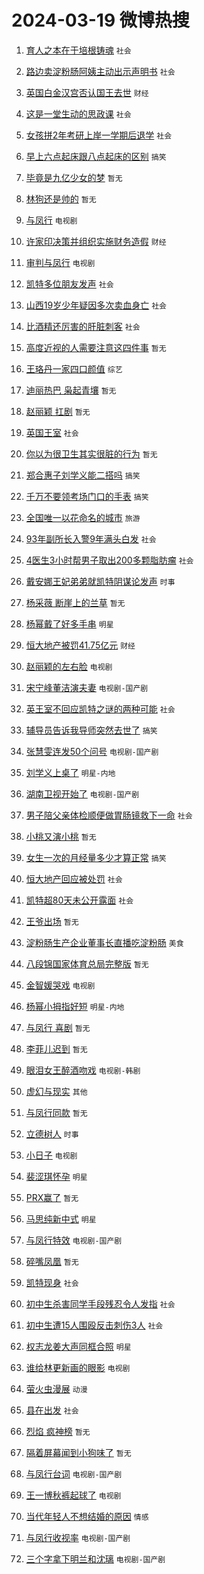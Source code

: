 # 2024-03-19 微博热搜 
1. [育人之本在于培根铸魂](https://m.weibo.cn/search?containerid=100103type%3D1%26t%3D10%26q%3D%23%E8%82%B2%E4%BA%BA%E4%B9%8B%E6%9C%AC%E5%9C%A8%E4%BA%8E%E5%9F%B9%E6%A0%B9%E9%93%B8%E9%AD%82%23&stream_entry_id=51&isnewpage=1&extparam=seat%3D1%26dgr%3D0%26cate%3D10103%26stream_entry_id%3D51%26filter_type%3Drealtimehot%26c_type%3D51%26pos%3D0%26q%3D%2523%25E8%2582%25B2%25E4%25BA%25BA%25E4%25B9%258B%25E6%259C%25AC%25E5%259C%25A8%25E4%25BA%258E%25E5%259F%25B9%25E6%25A0%25B9%25E9%2593%25B8%25E9%25AD%2582%2523%26display_time%3D1710800305%26pre_seqid%3D1710800305501020390102) `社会` 

2. [路边卖淀粉肠阿姨主动出示声明书](https://m.weibo.cn/search?containerid=100103type%3D1%26t%3D10%26q%3D%23%E8%B7%AF%E8%BE%B9%E5%8D%96%E6%B7%80%E7%B2%89%E8%82%A0%E9%98%BF%E5%A7%A8%E4%B8%BB%E5%8A%A8%E5%87%BA%E7%A4%BA%E5%A3%B0%E6%98%8E%E4%B9%A6%23&stream_entry_id=31&isnewpage=1&extparam=seat%3D1%26flag%3D32768%26dgr%3D0%26c_type%3D31%26stream_entry_id%3D31%26cate%3D5001%26band_rank%3D1%26q%3D%2523%25E8%25B7%25AF%25E8%25BE%25B9%25E5%258D%2596%25E6%25B7%2580%25E7%25B2%2589%25E8%2582%25A0%25E9%2598%25BF%25E5%25A7%25A8%25E4%25B8%25BB%25E5%258A%25A8%25E5%2587%25BA%25E7%25A4%25BA%25E5%25A3%25B0%25E6%2598%258E%25E4%25B9%25A6%2523%26lcate%3D5001%26filter_type%3Drealtimehot%26realpos%3D1%26pos%3D0%26display_time%3D1710800305%26pre_seqid%3D1710800305501020390102) `社会` 

3. [英国白金汉宫否认国王去世](https://m.weibo.cn/search?containerid=100103type%3D1%26t%3D10%26q%3D%23%E8%8B%B1%E5%9B%BD%E7%99%BD%E9%87%91%E6%B1%89%E5%AE%AB%E5%90%A6%E8%AE%A4%E5%9B%BD%E7%8E%8B%E5%8E%BB%E4%B8%96%23&stream_entry_id=31&isnewpage=1&extparam=seat%3D1%26flag%3D0%26dgr%3D0%26c_type%3D31%26stream_entry_id%3D31%26cate%3D5001%26band_rank%3D2%26q%3D%2523%25E8%258B%25B1%25E5%259B%25BD%25E7%2599%25BD%25E9%2587%2591%25E6%25B1%2589%25E5%25AE%25AB%25E5%2590%25A6%25E8%25AE%25A4%25E5%259B%25BD%25E7%258E%258B%25E5%258E%25BB%25E4%25B8%2596%2523%26lcate%3D5001%26filter_type%3Drealtimehot%26realpos%3D2%26pos%3D1%26display_time%3D1710800305%26pre_seqid%3D1710800305501020390102) `财经` 

4. [这是一堂生动的思政课](https://m.weibo.cn/search?containerid=100103type%3D1%26t%3D10%26q%3D%23%E8%BF%99%E6%98%AF%E4%B8%80%E5%A0%82%E7%94%9F%E5%8A%A8%E7%9A%84%E6%80%9D%E6%94%BF%E8%AF%BE%23&stream_entry_id=31&isnewpage=1&extparam=seat%3D1%26flag%3D0%26dgr%3D0%26c_type%3D31%26stream_entry_id%3D31%26cate%3D5001%26band_rank%3D3%26q%3D%2523%25E8%25BF%2599%25E6%2598%25AF%25E4%25B8%2580%25E5%25A0%2582%25E7%2594%259F%25E5%258A%25A8%25E7%259A%2584%25E6%2580%259D%25E6%2594%25BF%25E8%25AF%25BE%2523%26lcate%3D5001%26filter_type%3Drealtimehot%26realpos%3D3%26pos%3D2%26display_time%3D1710800305%26pre_seqid%3D1710800305501020390102) `社会` 

5. [女孩拼2年考研上岸一学期后退学](https://m.weibo.cn/search?containerid=100103type%3D1%26t%3D10%26q%3D%23%E5%A5%B3%E5%AD%A9%E6%8B%BC2%E5%B9%B4%E8%80%83%E7%A0%94%E4%B8%8A%E5%B2%B8%E4%B8%80%E5%AD%A6%E6%9C%9F%E5%90%8E%E9%80%80%E5%AD%A6%23&stream_entry_id=31&isnewpage=1&extparam=seat%3D1%26flag%3D2%26dgr%3D0%26c_type%3D31%26stream_entry_id%3D31%26cate%3D5001%26band_rank%3D4%26q%3D%2523%25E5%25A5%25B3%25E5%25AD%25A9%25E6%258B%25BC2%25E5%25B9%25B4%25E8%2580%2583%25E7%25A0%2594%25E4%25B8%258A%25E5%25B2%25B8%25E4%25B8%2580%25E5%25AD%25A6%25E6%259C%259F%25E5%2590%258E%25E9%2580%2580%25E5%25AD%25A6%2523%26lcate%3D5001%26filter_type%3Drealtimehot%26realpos%3D4%26pos%3D3%26display_time%3D1710800305%26pre_seqid%3D1710800305501020390102) `社会` 

6. [早上六点起床跟八点起床的区别](https://m.weibo.cn/search?containerid=100103type%3D1%26t%3D10%26q%3D%23%E6%97%A9%E4%B8%8A%E5%85%AD%E7%82%B9%E8%B5%B7%E5%BA%8A%E8%B7%9F%E5%85%AB%E7%82%B9%E8%B5%B7%E5%BA%8A%E7%9A%84%E5%8C%BA%E5%88%AB%23&stream_entry_id=31&isnewpage=1&extparam=seat%3D1%26flag%3D16%26dgr%3D0%26c_type%3D31%26stream_entry_id%3D31%26cate%3D5001%26band_rank%3D5%26q%3D%2523%25E6%2597%25A9%25E4%25B8%258A%25E5%2585%25AD%25E7%2582%25B9%25E8%25B5%25B7%25E5%25BA%258A%25E8%25B7%259F%25E5%2585%25AB%25E7%2582%25B9%25E8%25B5%25B7%25E5%25BA%258A%25E7%259A%2584%25E5%258C%25BA%25E5%2588%25AB%2523%26lcate%3D5001%26filter_type%3Drealtimehot%26realpos%3D5%26pos%3D4%26display_time%3D1710800305%26pre_seqid%3D1710800305501020390102) `搞笑` 

7. [毕竟是九亿少女的梦](https://m.weibo.cn/search?containerid=100103type%3D1%26t%3D10%26q%3D%E6%AF%95%E7%AB%9F%E6%98%AF%E4%B9%9D%E4%BA%BF%E5%B0%91%E5%A5%B3%E7%9A%84%E6%A2%A6&stream_entry_id=31&isnewpage=1&extparam=seat%3D1%26flag%3D2%26dgr%3D0%26c_type%3D31%26stream_entry_id%3D31%26cate%3D5001%26band_rank%3D6%26q%3D%25E6%25AF%2595%25E7%25AB%259F%25E6%2598%25AF%25E4%25B9%259D%25E4%25BA%25BF%25E5%25B0%2591%25E5%25A5%25B3%25E7%259A%2584%25E6%25A2%25A6%26lcate%3D5001%26filter_type%3Drealtimehot%26realpos%3D6%26pos%3D5%26display_time%3D1710800305%26pre_seqid%3D1710800305501020390102) `暂无` 

8. [林狗还是帅的](https://m.weibo.cn/search?containerid=100103type%3D1%26t%3D10%26q%3D%E6%9E%97%E7%8B%97%E8%BF%98%E6%98%AF%E5%B8%85%E7%9A%84&stream_entry_id=31&isnewpage=1&extparam=seat%3D1%26flag%3D2%26dgr%3D0%26c_type%3D31%26stream_entry_id%3D31%26cate%3D5001%26band_rank%3D7%26q%3D%25E6%259E%2597%25E7%258B%2597%25E8%25BF%2598%25E6%2598%25AF%25E5%25B8%2585%25E7%259A%2584%26lcate%3D5001%26filter_type%3Drealtimehot%26realpos%3D7%26pos%3D6%26display_time%3D1710800305%26pre_seqid%3D1710800305501020390102) `暂无` 

9. [与凤行](https://m.weibo.cn/search?containerid=100103type%3D1%26t%3D10%26q%3D%E4%B8%8E%E5%87%A4%E8%A1%8C&stream_entry_id=31&isnewpage=1&extparam=seat%3D1%26flag%3D16%26dgr%3D0%26c_type%3D31%26stream_entry_id%3D31%26cate%3D5001%26band_rank%3D8%26q%3D%25E4%25B8%258E%25E5%2587%25A4%25E8%25A1%258C%26lcate%3D5001%26filter_type%3Drealtimehot%26realpos%3D8%26pos%3D7%26display_time%3D1710800305%26pre_seqid%3D1710800305501020390102) `电视剧` 

10. [许家印决策并组织实施财务造假](https://m.weibo.cn/search?containerid=100103type%3D1%26t%3D10%26q%3D%23%E8%AE%B8%E5%AE%B6%E5%8D%B0%E5%86%B3%E7%AD%96%E5%B9%B6%E7%BB%84%E7%BB%87%E5%AE%9E%E6%96%BD%E8%B4%A2%E5%8A%A1%E9%80%A0%E5%81%87%23&stream_entry_id=31&isnewpage=1&extparam=seat%3D1%26flag%3D0%26dgr%3D0%26c_type%3D31%26stream_entry_id%3D31%26cate%3D5001%26band_rank%3D9%26q%3D%2523%25E8%25AE%25B8%25E5%25AE%25B6%25E5%258D%25B0%25E5%2586%25B3%25E7%25AD%2596%25E5%25B9%25B6%25E7%25BB%2584%25E7%25BB%2587%25E5%25AE%259E%25E6%2596%25BD%25E8%25B4%25A2%25E5%258A%25A1%25E9%2580%25A0%25E5%2581%2587%2523%26lcate%3D5001%26filter_type%3Drealtimehot%26realpos%3D9%26pos%3D8%26display_time%3D1710800305%26pre_seqid%3D1710800305501020390102) `财经` 

11. [审判与凤行](https://m.weibo.cn/search?containerid=100103type%3D1%26t%3D10%26q%3D%E5%AE%A1%E5%88%A4%E4%B8%8E%E5%87%A4%E8%A1%8C&stream_entry_id=31&isnewpage=1&extparam=seat%3D1%26flag%3D0%26dgr%3D0%26c_type%3D31%26stream_entry_id%3D31%26cate%3D5001%26band_rank%3D10%26q%3D%25E5%25AE%25A1%25E5%2588%25A4%25E4%25B8%258E%25E5%2587%25A4%25E8%25A1%258C%26lcate%3D5001%26filter_type%3Drealtimehot%26realpos%3D10%26pos%3D9%26display_time%3D1710800305%26pre_seqid%3D1710800305501020390102) `电视剧` 

12. [凯特多位朋友发声](https://m.weibo.cn/search?containerid=100103type%3D1%26t%3D10%26q%3D%23%E5%87%AF%E7%89%B9%E5%A4%9A%E4%BD%8D%E6%9C%8B%E5%8F%8B%E5%8F%91%E5%A3%B0%23&stream_entry_id=31&isnewpage=1&extparam=seat%3D1%26flag%3D2%26dgr%3D0%26c_type%3D31%26stream_entry_id%3D31%26cate%3D5001%26band_rank%3D11%26q%3D%2523%25E5%2587%25AF%25E7%2589%25B9%25E5%25A4%259A%25E4%25BD%258D%25E6%259C%258B%25E5%258F%258B%25E5%258F%2591%25E5%25A3%25B0%2523%26lcate%3D5001%26filter_type%3Drealtimehot%26realpos%3D11%26pos%3D10%26display_time%3D1710800305%26pre_seqid%3D1710800305501020390102) `社会` 

13. [山西19岁少年疑因多次卖血身亡](https://m.weibo.cn/search?containerid=100103type%3D1%26t%3D10%26q%3D%23%E5%B1%B1%E8%A5%BF19%E5%B2%81%E5%B0%91%E5%B9%B4%E7%96%91%E5%9B%A0%E5%A4%9A%E6%AC%A1%E5%8D%96%E8%A1%80%E8%BA%AB%E4%BA%A1%23&stream_entry_id=31&isnewpage=1&extparam=seat%3D1%26flag%3D2%26dgr%3D0%26c_type%3D31%26stream_entry_id%3D31%26cate%3D5001%26band_rank%3D12%26q%3D%2523%25E5%25B1%25B1%25E8%25A5%25BF19%25E5%25B2%2581%25E5%25B0%2591%25E5%25B9%25B4%25E7%2596%2591%25E5%259B%25A0%25E5%25A4%259A%25E6%25AC%25A1%25E5%258D%2596%25E8%25A1%2580%25E8%25BA%25AB%25E4%25BA%25A1%2523%26lcate%3D5001%26filter_type%3Drealtimehot%26realpos%3D12%26pos%3D11%26display_time%3D1710800305%26pre_seqid%3D1710800305501020390102) `社会` 

14. [比酒精还厉害的肝脏刺客](https://m.weibo.cn/search?containerid=100103type%3D1%26t%3D10%26q%3D%E6%AF%94%E9%85%92%E7%B2%BE%E8%BF%98%E5%8E%89%E5%AE%B3%E7%9A%84%E8%82%9D%E8%84%8F%E5%88%BA%E5%AE%A2&stream_entry_id=31&isnewpage=1&extparam=seat%3D1%26flag%3D2%26dgr%3D0%26c_type%3D31%26stream_entry_id%3D31%26cate%3D5001%26band_rank%3D13%26q%3D%25E6%25AF%2594%25E9%2585%2592%25E7%25B2%25BE%25E8%25BF%2598%25E5%258E%2589%25E5%25AE%25B3%25E7%259A%2584%25E8%2582%259D%25E8%2584%258F%25E5%2588%25BA%25E5%25AE%25A2%26lcate%3D5001%26filter_type%3Drealtimehot%26realpos%3D13%26pos%3D12%26display_time%3D1710800305%26pre_seqid%3D1710800305501020390102) `社会` 

15. [高度近视的人需要注意这四件事](https://m.weibo.cn/search?containerid=100103type%3D1%26t%3D10%26q%3D%E9%AB%98%E5%BA%A6%E8%BF%91%E8%A7%86%E7%9A%84%E4%BA%BA%E9%9C%80%E8%A6%81%E6%B3%A8%E6%84%8F%E8%BF%99%E5%9B%9B%E4%BB%B6%E4%BA%8B&stream_entry_id=31&isnewpage=1&extparam=seat%3D1%26flag%3D2%26dgr%3D0%26c_type%3D31%26stream_entry_id%3D31%26cate%3D5001%26band_rank%3D14%26q%3D%25E9%25AB%2598%25E5%25BA%25A6%25E8%25BF%2591%25E8%25A7%2586%25E7%259A%2584%25E4%25BA%25BA%25E9%259C%2580%25E8%25A6%2581%25E6%25B3%25A8%25E6%2584%258F%25E8%25BF%2599%25E5%259B%259B%25E4%25BB%25B6%25E4%25BA%258B%26lcate%3D5001%26filter_type%3Drealtimehot%26realpos%3D14%26pos%3D13%26display_time%3D1710800305%26pre_seqid%3D1710800305501020390102) `暂无` 

16. [王珞丹一家四口颜值](https://m.weibo.cn/search?containerid=100103type%3D1%26t%3D10%26q%3D%23%E7%8E%8B%E7%8F%9E%E4%B8%B9%E4%B8%80%E5%AE%B6%E5%9B%9B%E5%8F%A3%E9%A2%9C%E5%80%BC%23&stream_entry_id=31&isnewpage=1&extparam=seat%3D1%26flag%3D2%26dgr%3D0%26c_type%3D31%26stream_entry_id%3D31%26cate%3D5001%26band_rank%3D15%26q%3D%2523%25E7%258E%258B%25E7%258F%259E%25E4%25B8%25B9%25E4%25B8%2580%25E5%25AE%25B6%25E5%259B%259B%25E5%258F%25A3%25E9%25A2%259C%25E5%2580%25BC%2523%26lcate%3D5001%26filter_type%3Drealtimehot%26realpos%3D15%26pos%3D14%26display_time%3D1710800305%26pre_seqid%3D1710800305501020390102) `综艺` 

17. [迪丽热巴 枭起青壤](https://m.weibo.cn/search?containerid=100103type%3D1%26t%3D10%26q%3D%E8%BF%AA%E4%B8%BD%E7%83%AD%E5%B7%B4+%E6%9E%AD%E8%B5%B7%E9%9D%92%E5%A3%A4&stream_entry_id=31&isnewpage=1&extparam=seat%3D1%26flag%3D0%26dgr%3D0%26c_type%3D31%26stream_entry_id%3D31%26cate%3D5001%26band_rank%3D16%26q%3D%25E8%25BF%25AA%25E4%25B8%25BD%25E7%2583%25AD%25E5%25B7%25B4%2520%25E6%259E%25AD%25E8%25B5%25B7%25E9%259D%2592%25E5%25A3%25A4%26lcate%3D5001%26filter_type%3Drealtimehot%26realpos%3D16%26pos%3D15%26display_time%3D1710800305%26pre_seqid%3D1710800305501020390102) `暂无` 

18. [赵丽颖 扛剧](https://m.weibo.cn/search?containerid=100103type%3D1%26t%3D10%26q%3D%E8%B5%B5%E4%B8%BD%E9%A2%96+%E6%89%9B%E5%89%A7&stream_entry_id=31&isnewpage=1&extparam=seat%3D1%26flag%3D0%26dgr%3D0%26c_type%3D31%26stream_entry_id%3D31%26cate%3D5001%26band_rank%3D17%26q%3D%25E8%25B5%25B5%25E4%25B8%25BD%25E9%25A2%2596%2520%25E6%2589%259B%25E5%2589%25A7%26lcate%3D5001%26filter_type%3Drealtimehot%26realpos%3D17%26pos%3D16%26display_time%3D1710800305%26pre_seqid%3D1710800305501020390102) `暂无` 

19. [英国王室](https://m.weibo.cn/search?containerid=100103type%3D1%26t%3D10%26q%3D%23%E8%8B%B1%E5%9B%BD%E7%8E%8B%E5%AE%A4%23&stream_entry_id=31&isnewpage=1&extparam=seat%3D1%26flag%3D0%26dgr%3D0%26c_type%3D31%26stream_entry_id%3D31%26cate%3D5001%26band_rank%3D18%26q%3D%2523%25E8%258B%25B1%25E5%259B%25BD%25E7%258E%258B%25E5%25AE%25A4%2523%26lcate%3D5001%26filter_type%3Drealtimehot%26realpos%3D18%26pos%3D17%26display_time%3D1710800305%26pre_seqid%3D1710800305501020390102) `社会` 

20. [你以为很卫生其实很脏的行为](https://m.weibo.cn/search?containerid=100103type%3D1%26t%3D10%26q%3D%E4%BD%A0%E4%BB%A5%E4%B8%BA%E5%BE%88%E5%8D%AB%E7%94%9F%E5%85%B6%E5%AE%9E%E5%BE%88%E8%84%8F%E7%9A%84%E8%A1%8C%E4%B8%BA&stream_entry_id=31&isnewpage=1&extparam=seat%3D1%26flag%3D0%26dgr%3D0%26c_type%3D31%26stream_entry_id%3D31%26cate%3D5001%26band_rank%3D19%26q%3D%25E4%25BD%25A0%25E4%25BB%25A5%25E4%25B8%25BA%25E5%25BE%2588%25E5%258D%25AB%25E7%2594%259F%25E5%2585%25B6%25E5%25AE%259E%25E5%25BE%2588%25E8%2584%258F%25E7%259A%2584%25E8%25A1%258C%25E4%25B8%25BA%26lcate%3D5001%26filter_type%3Drealtimehot%26realpos%3D19%26pos%3D18%26display_time%3D1710800305%26pre_seqid%3D1710800305501020390102) `暂无` 

21. [郑合惠子刘学义能二搭吗](https://m.weibo.cn/search?containerid=100103type%3D1%26t%3D10%26q%3D%23%E9%83%91%E5%90%88%E6%83%A0%E5%AD%90%E5%88%98%E5%AD%A6%E4%B9%89%E8%83%BD%E4%BA%8C%E6%90%AD%E5%90%97%23&stream_entry_id=31&isnewpage=1&extparam=seat%3D1%26flag%3D0%26dgr%3D0%26c_type%3D31%26stream_entry_id%3D31%26cate%3D5001%26band_rank%3D20%26q%3D%2523%25E9%2583%2591%25E5%2590%2588%25E6%2583%25A0%25E5%25AD%2590%25E5%2588%2598%25E5%25AD%25A6%25E4%25B9%2589%25E8%2583%25BD%25E4%25BA%258C%25E6%2590%25AD%25E5%2590%2597%2523%26lcate%3D5001%26filter_type%3Drealtimehot%26realpos%3D20%26pos%3D19%26display_time%3D1710800305%26pre_seqid%3D1710800305501020390102) `搞笑` 

22. [千万不要领考场门口的手表](https://m.weibo.cn/search?containerid=100103type%3D1%26t%3D10%26q%3D%23%E5%8D%83%E4%B8%87%E4%B8%8D%E8%A6%81%E9%A2%86%E8%80%83%E5%9C%BA%E9%97%A8%E5%8F%A3%E7%9A%84%E6%89%8B%E8%A1%A8%23&stream_entry_id=31&isnewpage=1&extparam=seat%3D1%26flag%3D0%26dgr%3D0%26c_type%3D31%26stream_entry_id%3D31%26cate%3D5001%26band_rank%3D21%26q%3D%2523%25E5%258D%2583%25E4%25B8%2587%25E4%25B8%258D%25E8%25A6%2581%25E9%25A2%2586%25E8%2580%2583%25E5%259C%25BA%25E9%2597%25A8%25E5%258F%25A3%25E7%259A%2584%25E6%2589%258B%25E8%25A1%25A8%2523%26lcate%3D5001%26filter_type%3Drealtimehot%26realpos%3D21%26pos%3D20%26display_time%3D1710800305%26pre_seqid%3D1710800305501020390102) `搞笑` 

23. [全国唯一以花命名的城市](https://m.weibo.cn/search?containerid=100103type%3D1%26t%3D10%26q%3D%23%E5%85%A8%E5%9B%BD%E5%94%AF%E4%B8%80%E4%BB%A5%E8%8A%B1%E5%91%BD%E5%90%8D%E7%9A%84%E5%9F%8E%E5%B8%82%23&stream_entry_id=31&isnewpage=1&extparam=seat%3D1%26flag%3D0%26dgr%3D0%26c_type%3D31%26stream_entry_id%3D31%26cate%3D5001%26band_rank%3D22%26q%3D%2523%25E5%2585%25A8%25E5%259B%25BD%25E5%2594%25AF%25E4%25B8%2580%25E4%25BB%25A5%25E8%258A%25B1%25E5%2591%25BD%25E5%2590%258D%25E7%259A%2584%25E5%259F%258E%25E5%25B8%2582%2523%26lcate%3D5001%26filter_type%3Drealtimehot%26realpos%3D22%26pos%3D21%26display_time%3D1710800305%26pre_seqid%3D1710800305501020390102) `旅游` 

24. [93年副所长入警9年满头白发](https://m.weibo.cn/search?containerid=100103type%3D1%26t%3D10%26q%3D%2393%E5%B9%B4%E5%89%AF%E6%89%80%E9%95%BF%E5%85%A5%E8%AD%A69%E5%B9%B4%E6%BB%A1%E5%A4%B4%E7%99%BD%E5%8F%91%23&stream_entry_id=31&isnewpage=1&extparam=seat%3D1%26flag%3D32768%26dgr%3D0%26c_type%3D31%26stream_entry_id%3D31%26cate%3D5001%26band_rank%3D23%26q%3D%252393%25E5%25B9%25B4%25E5%2589%25AF%25E6%2589%2580%25E9%2595%25BF%25E5%2585%25A5%25E8%25AD%25A69%25E5%25B9%25B4%25E6%25BB%25A1%25E5%25A4%25B4%25E7%2599%25BD%25E5%258F%2591%2523%26lcate%3D5001%26filter_type%3Drealtimehot%26realpos%3D23%26pos%3D22%26display_time%3D1710800305%26pre_seqid%3D1710800305501020390102) `社会` 

25. [4医生3小时帮男子取出200多颗脂肪瘤](https://m.weibo.cn/search?containerid=100103type%3D1%26t%3D10%26q%3D%234%E5%8C%BB%E7%94%9F3%E5%B0%8F%E6%97%B6%E5%B8%AE%E7%94%B7%E5%AD%90%E5%8F%96%E5%87%BA200%E5%A4%9A%E9%A2%97%E8%84%82%E8%82%AA%E7%98%A4%23&stream_entry_id=31&isnewpage=1&extparam=seat%3D1%26flag%3D0%26dgr%3D0%26c_type%3D31%26stream_entry_id%3D31%26cate%3D5001%26band_rank%3D24%26q%3D%25234%25E5%258C%25BB%25E7%2594%259F3%25E5%25B0%258F%25E6%2597%25B6%25E5%25B8%25AE%25E7%2594%25B7%25E5%25AD%2590%25E5%258F%2596%25E5%2587%25BA200%25E5%25A4%259A%25E9%25A2%2597%25E8%2584%2582%25E8%2582%25AA%25E7%2598%25A4%2523%26lcate%3D5001%26filter_type%3Drealtimehot%26realpos%3D24%26pos%3D23%26display_time%3D1710800305%26pre_seqid%3D1710800305501020390102) `社会` 

26. [戴安娜王妃弟弟就凯特阴谋论发声](https://m.weibo.cn/search?containerid=100103type%3D1%26t%3D10%26q%3D%23%E6%88%B4%E5%AE%89%E5%A8%9C%E7%8E%8B%E5%A6%83%E5%BC%9F%E5%BC%9F%E5%B0%B1%E5%87%AF%E7%89%B9%E9%98%B4%E8%B0%8B%E8%AE%BA%E5%8F%91%E5%A3%B0%23&stream_entry_id=31&isnewpage=1&extparam=seat%3D1%26flag%3D0%26dgr%3D0%26c_type%3D31%26stream_entry_id%3D31%26cate%3D5001%26band_rank%3D25%26q%3D%2523%25E6%2588%25B4%25E5%25AE%2589%25E5%25A8%259C%25E7%258E%258B%25E5%25A6%2583%25E5%25BC%259F%25E5%25BC%259F%25E5%25B0%25B1%25E5%2587%25AF%25E7%2589%25B9%25E9%2598%25B4%25E8%25B0%258B%25E8%25AE%25BA%25E5%258F%2591%25E5%25A3%25B0%2523%26lcate%3D5001%26filter_type%3Drealtimehot%26realpos%3D25%26pos%3D24%26display_time%3D1710800305%26pre_seqid%3D1710800305501020390102) `时事` 

27. [杨采薇 断崖上的兰草](https://m.weibo.cn/search?containerid=100103type%3D1%26t%3D10%26q%3D%E6%9D%A8%E9%87%87%E8%96%87+%E6%96%AD%E5%B4%96%E4%B8%8A%E7%9A%84%E5%85%B0%E8%8D%89&stream_entry_id=31&isnewpage=1&extparam=seat%3D1%26flag%3D0%26dgr%3D0%26c_type%3D31%26stream_entry_id%3D31%26cate%3D5001%26band_rank%3D26%26q%3D%25E6%259D%25A8%25E9%2587%2587%25E8%2596%2587%2520%25E6%2596%25AD%25E5%25B4%2596%25E4%25B8%258A%25E7%259A%2584%25E5%2585%25B0%25E8%258D%2589%26lcate%3D5001%26filter_type%3Drealtimehot%26realpos%3D26%26pos%3D25%26display_time%3D1710800305%26pre_seqid%3D1710800305501020390102) `暂无` 

28. [杨幂戴了好多手串](https://m.weibo.cn/search?containerid=100103type%3D1%26t%3D10%26q%3D%23%E6%9D%A8%E5%B9%82%E6%88%B4%E4%BA%86%E5%A5%BD%E5%A4%9A%E6%89%8B%E4%B8%B2%23&stream_entry_id=31&isnewpage=1&extparam=seat%3D1%26flag%3D0%26dgr%3D0%26c_type%3D31%26stream_entry_id%3D31%26cate%3D5001%26band_rank%3D27%26q%3D%2523%25E6%259D%25A8%25E5%25B9%2582%25E6%2588%25B4%25E4%25BA%2586%25E5%25A5%25BD%25E5%25A4%259A%25E6%2589%258B%25E4%25B8%25B2%2523%26lcate%3D5001%26filter_type%3Drealtimehot%26realpos%3D27%26pos%3D26%26display_time%3D1710800305%26pre_seqid%3D1710800305501020390102) `明星` 

29. [恒大地产被罚41.75亿元](https://m.weibo.cn/search?containerid=100103type%3D1%26t%3D10%26q%3D%23%E6%81%92%E5%A4%A7%E5%9C%B0%E4%BA%A7%E8%A2%AB%E7%BD%9A41.75%E4%BA%BF%E5%85%83%23&stream_entry_id=31&isnewpage=1&extparam=seat%3D1%26flag%3D0%26dgr%3D0%26c_type%3D31%26stream_entry_id%3D31%26cate%3D5001%26band_rank%3D28%26q%3D%2523%25E6%2581%2592%25E5%25A4%25A7%25E5%259C%25B0%25E4%25BA%25A7%25E8%25A2%25AB%25E7%25BD%259A41.75%25E4%25BA%25BF%25E5%2585%2583%2523%26lcate%3D5001%26filter_type%3Drealtimehot%26realpos%3D28%26pos%3D27%26display_time%3D1710800305%26pre_seqid%3D1710800305501020390102) `财经` 

30. [赵丽颖的左右脸](https://m.weibo.cn/search?containerid=100103type%3D1%26t%3D10%26q%3D%23%E8%B5%B5%E4%B8%BD%E9%A2%96%E7%9A%84%E5%B7%A6%E5%8F%B3%E8%84%B8%23&stream_entry_id=31&isnewpage=1&extparam=seat%3D1%26flag%3D0%26dgr%3D0%26c_type%3D31%26stream_entry_id%3D31%26cate%3D5001%26band_rank%3D29%26q%3D%2523%25E8%25B5%25B5%25E4%25B8%25BD%25E9%25A2%2596%25E7%259A%2584%25E5%25B7%25A6%25E5%258F%25B3%25E8%2584%25B8%2523%26lcate%3D5001%26filter_type%3Drealtimehot%26realpos%3D29%26pos%3D28%26display_time%3D1710800305%26pre_seqid%3D1710800305501020390102) `电视剧` 

31. [宋宁峰董洁演夫妻](https://m.weibo.cn/search?containerid=100103type%3D1%26t%3D10%26q%3D%23%E5%AE%8B%E5%AE%81%E5%B3%B0%E8%91%A3%E6%B4%81%E6%BC%94%E5%A4%AB%E5%A6%BB%23&stream_entry_id=31&isnewpage=1&extparam=seat%3D1%26flag%3D0%26dgr%3D0%26c_type%3D31%26stream_entry_id%3D31%26cate%3D5001%26band_rank%3D30%26q%3D%2523%25E5%25AE%258B%25E5%25AE%2581%25E5%25B3%25B0%25E8%2591%25A3%25E6%25B4%2581%25E6%25BC%2594%25E5%25A4%25AB%25E5%25A6%25BB%2523%26lcate%3D5001%26filter_type%3Drealtimehot%26realpos%3D30%26pos%3D29%26display_time%3D1710800305%26pre_seqid%3D1710800305501020390102) `电视剧-国产剧` 

32. [英王室不回应凯特之谜的两种可能](https://m.weibo.cn/search?containerid=100103type%3D1%26t%3D10%26q%3D%23%E8%8B%B1%E7%8E%8B%E5%AE%A4%E4%B8%8D%E5%9B%9E%E5%BA%94%E5%87%AF%E7%89%B9%E4%B9%8B%E8%B0%9C%E7%9A%84%E4%B8%A4%E7%A7%8D%E5%8F%AF%E8%83%BD%23&stream_entry_id=31&isnewpage=1&extparam=seat%3D1%26flag%3D1%26dgr%3D0%26c_type%3D31%26stream_entry_id%3D31%26cate%3D5001%26band_rank%3D31%26q%3D%2523%25E8%258B%25B1%25E7%258E%258B%25E5%25AE%25A4%25E4%25B8%258D%25E5%259B%259E%25E5%25BA%2594%25E5%2587%25AF%25E7%2589%25B9%25E4%25B9%258B%25E8%25B0%259C%25E7%259A%2584%25E4%25B8%25A4%25E7%25A7%258D%25E5%258F%25AF%25E8%2583%25BD%2523%26lcate%3D5001%26filter_type%3Drealtimehot%26realpos%3D31%26pos%3D30%26display_time%3D1710800305%26pre_seqid%3D1710800305501020390102) `社会` 

33. [辅导员告诉我导师突然去世了](https://m.weibo.cn/search?containerid=100103type%3D1%26t%3D10%26q%3D%23%E8%BE%85%E5%AF%BC%E5%91%98%E5%91%8A%E8%AF%89%E6%88%91%E5%AF%BC%E5%B8%88%E7%AA%81%E7%84%B6%E5%8E%BB%E4%B8%96%E4%BA%86%23&stream_entry_id=31&isnewpage=1&extparam=seat%3D1%26flag%3D0%26dgr%3D0%26c_type%3D31%26stream_entry_id%3D31%26cate%3D5001%26band_rank%3D32%26q%3D%2523%25E8%25BE%2585%25E5%25AF%25BC%25E5%2591%2598%25E5%2591%258A%25E8%25AF%2589%25E6%2588%2591%25E5%25AF%25BC%25E5%25B8%2588%25E7%25AA%2581%25E7%2584%25B6%25E5%258E%25BB%25E4%25B8%2596%25E4%25BA%2586%2523%26lcate%3D5001%26filter_type%3Drealtimehot%26realpos%3D32%26pos%3D31%26display_time%3D1710800305%26pre_seqid%3D1710800305501020390102) `搞笑` 

34. [张慧雯连发50个问号](https://m.weibo.cn/search?containerid=100103type%3D1%26t%3D10%26q%3D%23%E5%BC%A0%E6%85%A7%E9%9B%AF%E8%BF%9E%E5%8F%9150%E4%B8%AA%E9%97%AE%E5%8F%B7%23&stream_entry_id=31&isnewpage=1&extparam=seat%3D1%26flag%3D0%26dgr%3D0%26c_type%3D31%26stream_entry_id%3D31%26cate%3D5001%26band_rank%3D33%26q%3D%2523%25E5%25BC%25A0%25E6%2585%25A7%25E9%259B%25AF%25E8%25BF%259E%25E5%258F%259150%25E4%25B8%25AA%25E9%2597%25AE%25E5%258F%25B7%2523%26lcate%3D5001%26filter_type%3Drealtimehot%26realpos%3D33%26pos%3D32%26display_time%3D1710800305%26pre_seqid%3D1710800305501020390102) `电视剧-国产剧` 

35. [刘学义上桌了](https://m.weibo.cn/search?containerid=100103type%3D1%26t%3D10%26q%3D%23%E5%88%98%E5%AD%A6%E4%B9%89%E4%B8%8A%E6%A1%8C%E4%BA%86%23&stream_entry_id=31&isnewpage=1&extparam=seat%3D1%26flag%3D0%26dgr%3D0%26c_type%3D31%26stream_entry_id%3D31%26cate%3D5001%26band_rank%3D34%26q%3D%2523%25E5%2588%2598%25E5%25AD%25A6%25E4%25B9%2589%25E4%25B8%258A%25E6%25A1%258C%25E4%25BA%2586%2523%26lcate%3D5001%26filter_type%3Drealtimehot%26realpos%3D34%26pos%3D33%26display_time%3D1710800305%26pre_seqid%3D1710800305501020390102) `明星-内地` 

36. [湖南卫视开始了](https://m.weibo.cn/search?containerid=100103type%3D1%26t%3D10%26q%3D%23%E6%B9%96%E5%8D%97%E5%8D%AB%E8%A7%86%E5%BC%80%E5%A7%8B%E4%BA%86%23&stream_entry_id=31&isnewpage=1&extparam=seat%3D1%26flag%3D0%26dgr%3D0%26c_type%3D31%26stream_entry_id%3D31%26cate%3D5001%26band_rank%3D35%26q%3D%2523%25E6%25B9%2596%25E5%258D%2597%25E5%258D%25AB%25E8%25A7%2586%25E5%25BC%2580%25E5%25A7%258B%25E4%25BA%2586%2523%26lcate%3D5001%26filter_type%3Drealtimehot%26realpos%3D35%26pos%3D34%26display_time%3D1710800305%26pre_seqid%3D1710800305501020390102) `电视剧-国产剧` 

37. [男子陪父亲体检顺便做胃肠镜救下一命](https://m.weibo.cn/search?containerid=100103type%3D1%26t%3D10%26q%3D%23%E7%94%B7%E5%AD%90%E9%99%AA%E7%88%B6%E4%BA%B2%E4%BD%93%E6%A3%80%E9%A1%BA%E4%BE%BF%E5%81%9A%E8%83%83%E8%82%A0%E9%95%9C%E6%95%91%E4%B8%8B%E4%B8%80%E5%91%BD%23&stream_entry_id=31&isnewpage=1&extparam=seat%3D1%26flag%3D0%26dgr%3D0%26c_type%3D31%26stream_entry_id%3D31%26cate%3D5001%26band_rank%3D36%26q%3D%2523%25E7%2594%25B7%25E5%25AD%2590%25E9%2599%25AA%25E7%2588%25B6%25E4%25BA%25B2%25E4%25BD%2593%25E6%25A3%2580%25E9%25A1%25BA%25E4%25BE%25BF%25E5%2581%259A%25E8%2583%2583%25E8%2582%25A0%25E9%2595%259C%25E6%2595%2591%25E4%25B8%258B%25E4%25B8%2580%25E5%2591%25BD%2523%26lcate%3D5001%26filter_type%3Drealtimehot%26realpos%3D36%26pos%3D35%26display_time%3D1710800305%26pre_seqid%3D1710800305501020390102) `社会` 

38. [小桃又演小桃](https://m.weibo.cn/search?containerid=100103type%3D1%26t%3D10%26q%3D%E5%B0%8F%E6%A1%83%E5%8F%88%E6%BC%94%E5%B0%8F%E6%A1%83&stream_entry_id=31&isnewpage=1&extparam=seat%3D1%26flag%3D0%26dgr%3D0%26c_type%3D31%26stream_entry_id%3D31%26cate%3D5001%26band_rank%3D37%26q%3D%25E5%25B0%258F%25E6%25A1%2583%25E5%258F%2588%25E6%25BC%2594%25E5%25B0%258F%25E6%25A1%2583%26lcate%3D5001%26filter_type%3Drealtimehot%26realpos%3D37%26pos%3D36%26display_time%3D1710800305%26pre_seqid%3D1710800305501020390102) `暂无` 

39. [女生一次的月经量多少才算正常](https://m.weibo.cn/search?containerid=100103type%3D1%26t%3D10%26q%3D%23%E5%A5%B3%E7%94%9F%E4%B8%80%E6%AC%A1%E7%9A%84%E6%9C%88%E7%BB%8F%E9%87%8F%E5%A4%9A%E5%B0%91%E6%89%8D%E7%AE%97%E6%AD%A3%E5%B8%B8%23&stream_entry_id=31&isnewpage=1&extparam=seat%3D1%26flag%3D0%26dgr%3D0%26c_type%3D31%26stream_entry_id%3D31%26cate%3D5001%26band_rank%3D38%26q%3D%2523%25E5%25A5%25B3%25E7%2594%259F%25E4%25B8%2580%25E6%25AC%25A1%25E7%259A%2584%25E6%259C%2588%25E7%25BB%258F%25E9%2587%258F%25E5%25A4%259A%25E5%25B0%2591%25E6%2589%258D%25E7%25AE%2597%25E6%25AD%25A3%25E5%25B8%25B8%2523%26lcate%3D5001%26filter_type%3Drealtimehot%26realpos%3D38%26pos%3D37%26display_time%3D1710800305%26pre_seqid%3D1710800305501020390102) `搞笑` 

40. [恒大地产回应被处罚](https://m.weibo.cn/search?containerid=100103type%3D1%26t%3D10%26q%3D%23%E6%81%92%E5%A4%A7%E5%9C%B0%E4%BA%A7%E5%9B%9E%E5%BA%94%E8%A2%AB%E5%A4%84%E7%BD%9A%23&stream_entry_id=31&isnewpage=1&extparam=seat%3D1%26flag%3D0%26dgr%3D0%26c_type%3D31%26stream_entry_id%3D31%26cate%3D5001%26band_rank%3D39%26q%3D%2523%25E6%2581%2592%25E5%25A4%25A7%25E5%259C%25B0%25E4%25BA%25A7%25E5%259B%259E%25E5%25BA%2594%25E8%25A2%25AB%25E5%25A4%2584%25E7%25BD%259A%2523%26lcate%3D5001%26filter_type%3Drealtimehot%26realpos%3D39%26pos%3D38%26display_time%3D1710800305%26pre_seqid%3D1710800305501020390102) `社会` 

41. [凯特超80天未公开露面](https://m.weibo.cn/search?containerid=100103type%3D1%26t%3D10%26q%3D%23%E5%87%AF%E7%89%B9%E8%B6%8580%E5%A4%A9%E6%9C%AA%E5%85%AC%E5%BC%80%E9%9C%B2%E9%9D%A2%23&stream_entry_id=31&isnewpage=1&extparam=seat%3D1%26flag%3D1%26dgr%3D0%26c_type%3D31%26stream_entry_id%3D31%26cate%3D5001%26band_rank%3D40%26q%3D%2523%25E5%2587%25AF%25E7%2589%25B9%25E8%25B6%258580%25E5%25A4%25A9%25E6%259C%25AA%25E5%2585%25AC%25E5%25BC%2580%25E9%259C%25B2%25E9%259D%25A2%2523%26lcate%3D5001%26filter_type%3Drealtimehot%26realpos%3D40%26pos%3D39%26display_time%3D1710800305%26pre_seqid%3D1710800305501020390102) `社会` 

42. [王爷出场](https://m.weibo.cn/search?containerid=100103type%3D1%26t%3D10%26q%3D%E7%8E%8B%E7%88%B7%E5%87%BA%E5%9C%BA&stream_entry_id=31&isnewpage=1&extparam=seat%3D1%26flag%3D1%26dgr%3D0%26c_type%3D31%26stream_entry_id%3D31%26cate%3D5001%26band_rank%3D41%26q%3D%25E7%258E%258B%25E7%2588%25B7%25E5%2587%25BA%25E5%259C%25BA%26lcate%3D5001%26filter_type%3Drealtimehot%26realpos%3D41%26pos%3D40%26display_time%3D1710800305%26pre_seqid%3D1710800305501020390102) `暂无` 

43. [淀粉肠生产企业董事长直播吃淀粉肠](https://m.weibo.cn/search?containerid=100103type%3D1%26t%3D10%26q%3D%23%E6%B7%80%E7%B2%89%E8%82%A0%E7%94%9F%E4%BA%A7%E4%BC%81%E4%B8%9A%E8%91%A3%E4%BA%8B%E9%95%BF%E7%9B%B4%E6%92%AD%E5%90%83%E6%B7%80%E7%B2%89%E8%82%A0%23&stream_entry_id=31&isnewpage=1&extparam=seat%3D1%26flag%3D0%26dgr%3D0%26c_type%3D31%26stream_entry_id%3D31%26cate%3D5001%26band_rank%3D42%26q%3D%2523%25E6%25B7%2580%25E7%25B2%2589%25E8%2582%25A0%25E7%2594%259F%25E4%25BA%25A7%25E4%25BC%2581%25E4%25B8%259A%25E8%2591%25A3%25E4%25BA%258B%25E9%2595%25BF%25E7%259B%25B4%25E6%2592%25AD%25E5%2590%2583%25E6%25B7%2580%25E7%25B2%2589%25E8%2582%25A0%2523%26lcate%3D5001%26filter_type%3Drealtimehot%26realpos%3D42%26pos%3D41%26display_time%3D1710800305%26pre_seqid%3D1710800305501020390102) `美食` 

44. [八段锦国家体育总局完整版](https://m.weibo.cn/search?containerid=100103type%3D1%26t%3D10%26q%3D%E5%85%AB%E6%AE%B5%E9%94%A6%E5%9B%BD%E5%AE%B6%E4%BD%93%E8%82%B2%E6%80%BB%E5%B1%80%E5%AE%8C%E6%95%B4%E7%89%88&stream_entry_id=31&isnewpage=1&extparam=seat%3D1%26flag%3D0%26dgr%3D0%26c_type%3D31%26stream_entry_id%3D31%26cate%3D5001%26band_rank%3D43%26q%3D%25E5%2585%25AB%25E6%25AE%25B5%25E9%2594%25A6%25E5%259B%25BD%25E5%25AE%25B6%25E4%25BD%2593%25E8%2582%25B2%25E6%2580%25BB%25E5%25B1%2580%25E5%25AE%258C%25E6%2595%25B4%25E7%2589%2588%26lcate%3D5001%26filter_type%3Drealtimehot%26realpos%3D43%26pos%3D42%26display_time%3D1710800305%26pre_seqid%3D1710800305501020390102) `暂无` 

45. [金智媛哭戏](https://m.weibo.cn/search?containerid=100103type%3D1%26t%3D10%26q%3D%23%E9%87%91%E6%99%BA%E5%AA%9B%E5%93%AD%E6%88%8F%23&stream_entry_id=31&isnewpage=1&extparam=seat%3D1%26flag%3D0%26dgr%3D0%26c_type%3D31%26stream_entry_id%3D31%26cate%3D5001%26band_rank%3D44%26q%3D%2523%25E9%2587%2591%25E6%2599%25BA%25E5%25AA%259B%25E5%2593%25AD%25E6%2588%258F%2523%26lcate%3D5001%26filter_type%3Drealtimehot%26realpos%3D44%26pos%3D43%26display_time%3D1710800305%26pre_seqid%3D1710800305501020390102) `电视剧` 

46. [杨幂小拇指好短](https://m.weibo.cn/search?containerid=100103type%3D1%26t%3D10%26q%3D%23%E6%9D%A8%E5%B9%82%E5%B0%8F%E6%8B%87%E6%8C%87%E5%A5%BD%E7%9F%AD%23&stream_entry_id=31&isnewpage=1&extparam=seat%3D1%26flag%3D0%26dgr%3D0%26c_type%3D31%26stream_entry_id%3D31%26cate%3D5001%26band_rank%3D45%26q%3D%2523%25E6%259D%25A8%25E5%25B9%2582%25E5%25B0%258F%25E6%258B%2587%25E6%258C%2587%25E5%25A5%25BD%25E7%259F%25AD%2523%26lcate%3D5001%26filter_type%3Drealtimehot%26realpos%3D45%26pos%3D44%26display_time%3D1710800305%26pre_seqid%3D1710800305501020390102) `明星-内地` 

47. [与凤行 喜剧](https://m.weibo.cn/search?containerid=100103type%3D1%26t%3D10%26q%3D%E4%B8%8E%E5%87%A4%E8%A1%8C+%E5%96%9C%E5%89%A7&stream_entry_id=31&isnewpage=1&extparam=seat%3D1%26flag%3D0%26dgr%3D0%26c_type%3D31%26stream_entry_id%3D31%26cate%3D5001%26band_rank%3D46%26q%3D%25E4%25B8%258E%25E5%2587%25A4%25E8%25A1%258C%2520%25E5%2596%259C%25E5%2589%25A7%26lcate%3D5001%26filter_type%3Drealtimehot%26realpos%3D46%26pos%3D45%26display_time%3D1710800305%26pre_seqid%3D1710800305501020390102) `暂无` 

48. [李菲儿迟到](https://m.weibo.cn/search?containerid=100103type%3D1%26t%3D10%26q%3D%E6%9D%8E%E8%8F%B2%E5%84%BF%E8%BF%9F%E5%88%B0&stream_entry_id=31&isnewpage=1&extparam=seat%3D1%26flag%3D0%26dgr%3D0%26c_type%3D31%26stream_entry_id%3D31%26cate%3D5001%26band_rank%3D47%26q%3D%25E6%259D%258E%25E8%258F%25B2%25E5%2584%25BF%25E8%25BF%259F%25E5%2588%25B0%26lcate%3D5001%26filter_type%3Drealtimehot%26realpos%3D47%26pos%3D46%26display_time%3D1710800305%26pre_seqid%3D1710800305501020390102) `暂无` 

49. [眼泪女王醉酒吻戏](https://m.weibo.cn/search?containerid=100103type%3D1%26t%3D10%26q%3D%23%E7%9C%BC%E6%B3%AA%E5%A5%B3%E7%8E%8B%E9%86%89%E9%85%92%E5%90%BB%E6%88%8F%23&stream_entry_id=31&isnewpage=1&extparam=seat%3D1%26flag%3D0%26dgr%3D0%26c_type%3D31%26stream_entry_id%3D31%26cate%3D5001%26band_rank%3D48%26q%3D%2523%25E7%259C%25BC%25E6%25B3%25AA%25E5%25A5%25B3%25E7%258E%258B%25E9%2586%2589%25E9%2585%2592%25E5%2590%25BB%25E6%2588%258F%2523%26lcate%3D5001%26filter_type%3Drealtimehot%26realpos%3D48%26pos%3D47%26display_time%3D1710800305%26pre_seqid%3D1710800305501020390102) `电视剧-韩剧` 

50. [虚幻与现实](https://m.weibo.cn/search?containerid=100103type%3D1%26t%3D10%26q%3D%23%E8%99%9A%E5%B9%BB%E4%B8%8E%E7%8E%B0%E5%AE%9E%23&stream_entry_id=31&isnewpage=1&extparam=seat%3D1%26flag%3D0%26dgr%3D0%26c_type%3D31%26stream_entry_id%3D31%26cate%3D5001%26band_rank%3D49%26q%3D%2523%25E8%2599%259A%25E5%25B9%25BB%25E4%25B8%258E%25E7%258E%25B0%25E5%25AE%259E%2523%26lcate%3D5001%26filter_type%3Drealtimehot%26realpos%3D49%26pos%3D48%26display_time%3D1710800305%26pre_seqid%3D1710800305501020390102) `其他` 

51. [与凤行同款](https://m.weibo.cn/search?containerid=100103type%3D1%26t%3D10%26q%3D%E4%B8%8E%E5%87%A4%E8%A1%8C%E5%90%8C%E6%AC%BE&stream_entry_id=31&isnewpage=1&extparam=seat%3D1%26flag%3D0%26dgr%3D0%26c_type%3D31%26stream_entry_id%3D31%26cate%3D5001%26band_rank%3D50%26q%3D%25E4%25B8%258E%25E5%2587%25A4%25E8%25A1%258C%25E5%2590%258C%25E6%25AC%25BE%26lcate%3D5001%26filter_type%3Drealtimehot%26realpos%3D50%26pos%3D49%26display_time%3D1710800305%26pre_seqid%3D1710800305501020390102) `暂无` 

52. [立德树人](https://m.weibo.cn/search?containerid=100103type%3D1%26t%3D10%26q%3D%23%E7%AB%8B%E5%BE%B7%E6%A0%91%E4%BA%BA%23&stream_entry_id=51&isnewpage=1&extparam=seat%3D1%26c_type%3D51%26dgr%3D0%26filter_type%3Drealtimehot%26cate%3D10103%26stream_entry_id%3D51%26pos%3D0%26q%3D%2523%25E7%25AB%258B%25E5%25BE%25B7%25E6%25A0%2591%25E4%25BA%25BA%2523%26display_time%3D1710796699%26pre_seqid%3D171079669942101564309) `时事` 

53. [小日子](https://m.weibo.cn/search?containerid=100103type%3D1%26t%3D10%26q%3D%E5%B0%8F%E6%97%A5%E5%AD%90&stream_entry_id=31&isnewpage=1&extparam=seat%3D1%26flag%3D0%26realpos%3D43%26filter_type%3Drealtimehot%26cate%3D5001%26band_rank%3D43%26dgr%3D0%26lcate%3D5001%26pos%3D42%26c_type%3D31%26stream_entry_id%3D31%26q%3D%25E5%25B0%258F%25E6%2597%25A5%25E5%25AD%2590%26display_time%3D1710796699%26pre_seqid%3D171079669942101564309) `电视剧` 

54. [裴涩琪怀孕](https://m.weibo.cn/search?containerid=100103type%3D1%26t%3D10%26q%3D%23%E8%A3%B4%E6%B6%A9%E7%90%AA%E6%80%80%E5%AD%95%23&stream_entry_id=31&isnewpage=1&extparam=seat%3D1%26flag%3D0%26realpos%3D45%26filter_type%3Drealtimehot%26cate%3D5001%26band_rank%3D45%26dgr%3D0%26lcate%3D5001%26pos%3D44%26c_type%3D31%26stream_entry_id%3D31%26q%3D%2523%25E8%25A3%25B4%25E6%25B6%25A9%25E7%2590%25AA%25E6%2580%2580%25E5%25AD%2595%2523%26display_time%3D1710796699%26pre_seqid%3D171079669942101564309) `明星` 

55. [PRX赢了](https://m.weibo.cn/search?containerid=100103type%3D1%26t%3D10%26q%3DPRX%E8%B5%A2%E4%BA%86&stream_entry_id=31&isnewpage=1&extparam=seat%3D1%26flag%3D0%26realpos%3D49%26filter_type%3Drealtimehot%26cate%3D5001%26band_rank%3D49%26dgr%3D0%26lcate%3D5001%26pos%3D48%26c_type%3D31%26stream_entry_id%3D31%26q%3DPRX%25E8%25B5%25A2%25E4%25BA%2586%26display_time%3D1710796699%26pre_seqid%3D171079669942101564309) `暂无` 

56. [马思纯新中式](https://m.weibo.cn/search?containerid=100103type%3D1%26t%3D10%26q%3D%23%E9%A9%AC%E6%80%9D%E7%BA%AF%E6%96%B0%E4%B8%AD%E5%BC%8F%23&stream_entry_id=31&isnewpage=1&extparam=seat%3D1%26flag%3D1%26c_type%3D31%26cate%3D5001%26filter_type%3Drealtimehot%26dgr%3D0%26pos%3D42%26lcate%3D5001%26stream_entry_id%3D31%26band_rank%3D43%26realpos%3D43%26q%3D%2523%25E9%25A9%25AC%25E6%2580%259D%25E7%25BA%25AF%25E6%2596%25B0%25E4%25B8%25AD%25E5%25BC%258F%2523%26display_time%3D1710793208%26pre_seqid%3D171079320839203231292) `明星` 

57. [与凤行特效](https://m.weibo.cn/search?containerid=100103type%3D1%26t%3D10%26q%3D%E4%B8%8E%E5%87%A4%E8%A1%8C%E7%89%B9%E6%95%88&stream_entry_id=31&isnewpage=1&extparam=seat%3D1%26flag%3D0%26c_type%3D31%26cate%3D5001%26filter_type%3Drealtimehot%26dgr%3D0%26pos%3D49%26lcate%3D5001%26stream_entry_id%3D31%26band_rank%3D50%26realpos%3D50%26q%3D%25E4%25B8%258E%25E5%2587%25A4%25E8%25A1%258C%25E7%2589%25B9%25E6%2595%2588%26display_time%3D1710793208%26pre_seqid%3D171079320839203231292) `电视剧-国产剧` 

58. [碎嘴凤凰](https://m.weibo.cn/search?containerid=100103type%3D1%26t%3D10%26q%3D%E7%A2%8E%E5%98%B4%E5%87%A4%E5%87%B0&stream_entry_id=31&isnewpage=1&extparam=seat%3D1%26flag%3D0%26dgr%3D0%26stream_entry_id%3D31%26cate%3D5001%26realpos%3D31%26band_rank%3D31%26lcate%3D5001%26c_type%3D31%26q%3D%25E7%25A2%258E%25E5%2598%25B4%25E5%2587%25A4%25E5%2587%25B0%26pos%3D30%26filter_type%3Drealtimehot%26display_time%3D1710789339%26pre_seqid%3D171078933981902873277) `暂无` 

59. [凯特现身](https://m.weibo.cn/search?containerid=100103type%3D1%26t%3D10%26q%3D%23%E5%87%AF%E7%89%B9%E7%8E%B0%E8%BA%AB%23&stream_entry_id=31&isnewpage=1&extparam=seat%3D1%26flag%3D0%26dgr%3D0%26stream_entry_id%3D31%26cate%3D5001%26realpos%3D50%26band_rank%3D50%26lcate%3D5001%26c_type%3D31%26q%3D%2523%25E5%2587%25AF%25E7%2589%25B9%25E7%258E%25B0%25E8%25BA%25AB%2523%26pos%3D49%26filter_type%3Drealtimehot%26display_time%3D1710789339%26pre_seqid%3D171078933981902873277) `社会` 

60. [初中生杀害同学手段残忍令人发指](https://m.weibo.cn/search?containerid=100103type%3D1%26t%3D10%26q%3D%23%E5%88%9D%E4%B8%AD%E7%94%9F%E6%9D%80%E5%AE%B3%E5%90%8C%E5%AD%A6%E6%89%8B%E6%AE%B5%E6%AE%8B%E5%BF%8D%E4%BB%A4%E4%BA%BA%E5%8F%91%E6%8C%87%23&stream_entry_id=31&isnewpage=1&extparam=seat%3D1%26flag%3D1%26cate%3D5001%26filter_type%3Drealtimehot%26realpos%3D5%26dgr%3D0%26pos%3D4%26lcate%3D5001%26stream_entry_id%3D31%26q%3D%2523%25E5%2588%259D%25E4%25B8%25AD%25E7%2594%259F%25E6%259D%2580%25E5%25AE%25B3%25E5%2590%258C%25E5%25AD%25A6%25E6%2589%258B%25E6%25AE%25B5%25E6%25AE%258B%25E5%25BF%258D%25E4%25BB%25A4%25E4%25BA%25BA%25E5%258F%2591%25E6%258C%2587%2523%26c_type%3D31%26band_rank%3D5%26display_time%3D1710786176%26pre_seqid%3D17107861768610746583) `社会` 

61. [初中生遭15人围殴反击刺伤3人](https://m.weibo.cn/search?containerid=100103type%3D1%26t%3D10%26q%3D%23%E5%88%9D%E4%B8%AD%E7%94%9F%E9%81%AD15%E4%BA%BA%E5%9B%B4%E6%AE%B4%E5%8F%8D%E5%87%BB%E5%88%BA%E4%BC%A43%E4%BA%BA%23&stream_entry_id=31&isnewpage=1&extparam=seat%3D1%26flag%3D2%26cate%3D5001%26filter_type%3Drealtimehot%26realpos%3D11%26dgr%3D0%26pos%3D10%26lcate%3D5001%26stream_entry_id%3D31%26q%3D%2523%25E5%2588%259D%25E4%25B8%25AD%25E7%2594%259F%25E9%2581%25AD15%25E4%25BA%25BA%25E5%259B%25B4%25E6%25AE%25B4%25E5%258F%258D%25E5%2587%25BB%25E5%2588%25BA%25E4%25BC%25A43%25E4%25BA%25BA%2523%26c_type%3D31%26band_rank%3D11%26display_time%3D1710786176%26pre_seqid%3D17107861768610746583) `社会` 

62. [权志龙姜大声同框合照](https://m.weibo.cn/search?containerid=100103type%3D1%26t%3D10%26q%3D%23%E6%9D%83%E5%BF%97%E9%BE%99%E5%A7%9C%E5%A4%A7%E5%A3%B0%E5%90%8C%E6%A1%86%E5%90%88%E7%85%A7%23&stream_entry_id=31&isnewpage=1&extparam=seat%3D1%26flag%3D0%26cate%3D5001%26filter_type%3Drealtimehot%26realpos%3D27%26dgr%3D0%26pos%3D26%26lcate%3D5001%26stream_entry_id%3D31%26q%3D%2523%25E6%259D%2583%25E5%25BF%2597%25E9%25BE%2599%25E5%25A7%259C%25E5%25A4%25A7%25E5%25A3%25B0%25E5%2590%258C%25E6%25A1%2586%25E5%2590%2588%25E7%2585%25A7%2523%26c_type%3D31%26band_rank%3D27%26display_time%3D1710786176%26pre_seqid%3D17107861768610746583) `明星` 

63. [谁给林更新画的眼影](https://m.weibo.cn/search?containerid=100103type%3D1%26t%3D10%26q%3D%23%E8%B0%81%E7%BB%99%E6%9E%97%E6%9B%B4%E6%96%B0%E7%94%BB%E7%9A%84%E7%9C%BC%E5%BD%B1%23&stream_entry_id=31&isnewpage=1&extparam=seat%3D1%26flag%3D0%26cate%3D5001%26filter_type%3Drealtimehot%26realpos%3D44%26dgr%3D0%26pos%3D43%26lcate%3D5001%26stream_entry_id%3D31%26q%3D%2523%25E8%25B0%2581%25E7%25BB%2599%25E6%259E%2597%25E6%259B%25B4%25E6%2596%25B0%25E7%2594%25BB%25E7%259A%2584%25E7%259C%25BC%25E5%25BD%25B1%2523%26c_type%3D31%26band_rank%3D44%26display_time%3D1710786176%26pre_seqid%3D17107861768610746583) `电视剧` 

64. [萤火虫漫展](https://m.weibo.cn/search?containerid=100103type%3D1%26t%3D10%26q%3D%E8%90%A4%E7%81%AB%E8%99%AB%E6%BC%AB%E5%B1%95&stream_entry_id=31&isnewpage=1&extparam=seat%3D1%26flag%3D0%26cate%3D5001%26filter_type%3Drealtimehot%26realpos%3D50%26dgr%3D0%26pos%3D49%26lcate%3D5001%26stream_entry_id%3D31%26q%3D%25E8%2590%25A4%25E7%2581%25AB%25E8%2599%25AB%25E6%25BC%25AB%25E5%25B1%2595%26c_type%3D31%26band_rank%3D50%26display_time%3D1710786176%26pre_seqid%3D17107861768610746583) `动漫` 

65. [县在出发](https://m.weibo.cn/search?containerid=100103type%3D1%26t%3D10%26q%3D%23%E5%8E%BF%E5%9C%A8%E5%87%BA%E5%8F%91%23&stream_entry_id=31&isnewpage=1&extparam=seat%3D1%26flag%3D0%26dgr%3D0%26c_type%3D31%26stream_entry_id%3D31%26cate%3D5001%26band_rank%3D3%26q%3D%2523%25E5%258E%25BF%25E5%259C%25A8%25E5%2587%25BA%25E5%258F%2591%2523%26lcate%3D5001%26filter_type%3Drealtimehot%26realpos%3D3%26pos%3D2%26display_time%3D1710782306%26pre_seqid%3D1710782306685016533193) `社会` 

66. [烈焰 疯神榜](https://m.weibo.cn/search?containerid=100103type%3D1%26t%3D10%26q%3D%E7%83%88%E7%84%B0+%E7%96%AF%E7%A5%9E%E6%A6%9C&stream_entry_id=31&isnewpage=1&extparam=seat%3D1%26flag%3D1%26dgr%3D0%26c_type%3D31%26stream_entry_id%3D31%26cate%3D5001%26band_rank%3D35%26q%3D%25E7%2583%2588%25E7%2584%25B0%2520%25E7%2596%25AF%25E7%25A5%259E%25E6%25A6%259C%26lcate%3D5001%26filter_type%3Drealtimehot%26realpos%3D35%26pos%3D34%26display_time%3D1710782306%26pre_seqid%3D1710782306685016533193) `暂无` 

67. [隔着屏幕闻到小狗味了](https://m.weibo.cn/search?containerid=100103type%3D1%26t%3D10%26q%3D%E9%9A%94%E7%9D%80%E5%B1%8F%E5%B9%95%E9%97%BB%E5%88%B0%E5%B0%8F%E7%8B%97%E5%91%B3%E4%BA%86&stream_entry_id=31&isnewpage=1&extparam=seat%3D1%26flag%3D0%26dgr%3D0%26c_type%3D31%26stream_entry_id%3D31%26cate%3D5001%26band_rank%3D40%26q%3D%25E9%259A%2594%25E7%259D%2580%25E5%25B1%258F%25E5%25B9%2595%25E9%2597%25BB%25E5%2588%25B0%25E5%25B0%258F%25E7%258B%2597%25E5%2591%25B3%25E4%25BA%2586%26lcate%3D5001%26filter_type%3Drealtimehot%26realpos%3D40%26pos%3D39%26display_time%3D1710782306%26pre_seqid%3D1710782306685016533193) `暂无` 

68. [与凤行台词](https://m.weibo.cn/search?containerid=100103type%3D1%26t%3D10%26q%3D%E4%B8%8E%E5%87%A4%E8%A1%8C%E5%8F%B0%E8%AF%8D&stream_entry_id=31&isnewpage=1&extparam=seat%3D1%26flag%3D0%26dgr%3D0%26c_type%3D31%26stream_entry_id%3D31%26cate%3D5001%26band_rank%3D42%26q%3D%25E4%25B8%258E%25E5%2587%25A4%25E8%25A1%258C%25E5%258F%25B0%25E8%25AF%258D%26lcate%3D5001%26filter_type%3Drealtimehot%26realpos%3D42%26pos%3D41%26display_time%3D1710782306%26pre_seqid%3D1710782306685016533193) `电视剧-国产剧` 

69. [王一博秋裤起球了](https://m.weibo.cn/search?containerid=100103type%3D1%26t%3D10%26q%3D%23%E7%8E%8B%E4%B8%80%E5%8D%9A%E7%A7%8B%E8%A3%A4%E8%B5%B7%E7%90%83%E4%BA%86%23&stream_entry_id=31&isnewpage=1&extparam=seat%3D1%26flag%3D0%26dgr%3D0%26c_type%3D31%26stream_entry_id%3D31%26cate%3D5001%26band_rank%3D43%26q%3D%2523%25E7%258E%258B%25E4%25B8%2580%25E5%258D%259A%25E7%25A7%258B%25E8%25A3%25A4%25E8%25B5%25B7%25E7%2590%2583%25E4%25BA%2586%2523%26lcate%3D5001%26filter_type%3Drealtimehot%26realpos%3D43%26pos%3D42%26display_time%3D1710782306%26pre_seqid%3D1710782306685016533193) `电视剧` 

70. [当代年轻人不想结婚的原因](https://m.weibo.cn/search?containerid=100103type%3D1%26t%3D10%26q%3D%E5%BD%93%E4%BB%A3%E5%B9%B4%E8%BD%BB%E4%BA%BA%E4%B8%8D%E6%83%B3%E7%BB%93%E5%A9%9A%E7%9A%84%E5%8E%9F%E5%9B%A0&stream_entry_id=31&isnewpage=1&extparam=seat%3D1%26flag%3D0%26dgr%3D0%26c_type%3D31%26stream_entry_id%3D31%26cate%3D5001%26band_rank%3D49%26q%3D%25E5%25BD%2593%25E4%25BB%25A3%25E5%25B9%25B4%25E8%25BD%25BB%25E4%25BA%25BA%25E4%25B8%258D%25E6%2583%25B3%25E7%25BB%2593%25E5%25A9%259A%25E7%259A%2584%25E5%258E%259F%25E5%259B%25A0%26lcate%3D5001%26filter_type%3Drealtimehot%26realpos%3D49%26pos%3D48%26display_time%3D1710782306%26pre_seqid%3D1710782306685016533193) `情感` 

71. [与凤行收视率](https://m.weibo.cn/search?containerid=100103type%3D1%26t%3D10%26q%3D%23%E4%B8%8E%E5%87%A4%E8%A1%8C%E6%94%B6%E8%A7%86%E7%8E%87%23&stream_entry_id=31&isnewpage=1&extparam=seat%3D1%26flag%3D0%26dgr%3D0%26c_type%3D31%26stream_entry_id%3D31%26cate%3D5001%26band_rank%3D46%26q%3D%2523%25E4%25B8%258E%25E5%2587%25A4%25E8%25A1%258C%25E6%2594%25B6%25E8%25A7%2586%25E7%258E%2587%2523%26lcate%3D5001%26filter_type%3Drealtimehot%26realpos%3D46%26pos%3D45%26display_time%3D1710779046%26pre_seqid%3D171077904609690559204) `电视剧-国产剧` 

72. [三个字拿下明兰和沈璃](https://m.weibo.cn/search?containerid=100103type%3D1%26t%3D10%26q%3D%E4%B8%89%E4%B8%AA%E5%AD%97%E6%8B%BF%E4%B8%8B%E6%98%8E%E5%85%B0%E5%92%8C%E6%B2%88%E7%92%83&stream_entry_id=31&isnewpage=1&extparam=seat%3D1%26flag%3D1%26dgr%3D0%26c_type%3D31%26stream_entry_id%3D31%26cate%3D5001%26band_rank%3D47%26q%3D%25E4%25B8%2589%25E4%25B8%25AA%25E5%25AD%2597%25E6%258B%25BF%25E4%25B8%258B%25E6%2598%258E%25E5%2585%25B0%25E5%2592%258C%25E6%25B2%2588%25E7%2592%2583%26lcate%3D5001%26filter_type%3Drealtimehot%26realpos%3D47%26pos%3D46%26display_time%3D1710779046%26pre_seqid%3D171077904609690559204) `电视剧-国产剧` 
